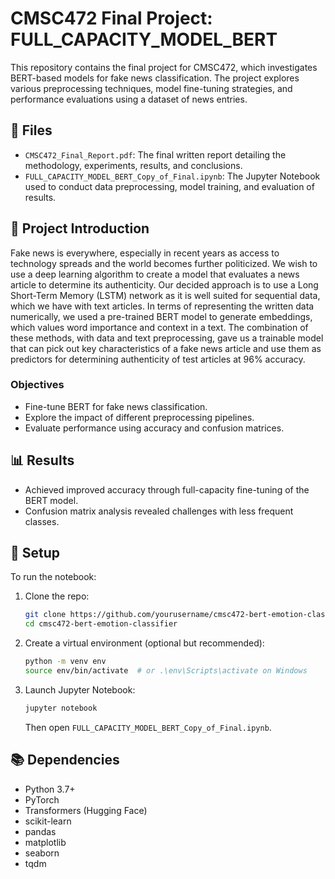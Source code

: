 
# CMSC472 Final Project: FULL_CAPACITY_MODEL_BERT

This repository contains the final project for CMSC472, which investigates BERT-based models for fake news classification. The project explores various preprocessing techniques, model fine-tuning strategies, and performance evaluations using a dataset of news entries.

## 📂 Files

- `CMSC472_Final_Report.pdf`: The final written report detailing the methodology, experiments, results, and conclusions.
- `FULL_CAPACITY_MODEL_BERT_Copy_of_Final.ipynb`: The Jupyter Notebook used to conduct data preprocessing, model training, and evaluation of results.

## 🧠 Project Introduction

Fake news is everywhere, especially in recent years as access to technology spreads and the world
becomes further politicized. We wish to use a deep learning algorithm to create a model that evaluates
a news article to determine its authenticity. Our decided approach is to use a Long Short-Term
Memory (LSTM) network as it is well suited for sequential data, which we have with text articles. In
terms of representing the written data numerically, we used a pre-trained BERT model to generate
embeddings, which values word importance and context in a text. The combination of these methods,
with data and text preprocessing, gave us a trainable model that can pick out key characteristics of
a fake news article and use them as predictors for determining authenticity of test articles at 96%
accuracy.

### Objectives

- Fine-tune BERT for fake news classification.
- Explore the impact of different preprocessing pipelines.
- Evaluate performance using accuracy and confusion matrices.

## 📊 Results

- Achieved improved accuracy through full-capacity fine-tuning of the BERT model.
- Confusion matrix analysis revealed challenges with less frequent classes.

## 🔧 Setup

To run the notebook:

1. Clone the repo:

   ```bash
   git clone https://github.com/yourusername/cmsc472-bert-emotion-classifier.git
   cd cmsc472-bert-emotion-classifier
   ```

2. Create a virtual environment (optional but recommended):

   ```bash
   python -m venv env
   source env/bin/activate  # or .\env\Scripts\activate on Windows
   ```

3. Launch Jupyter Notebook:

   ```bash
   jupyter notebook
   ```

   Then open `FULL_CAPACITY_MODEL_BERT_Copy_of_Final.ipynb`.

## 📚 Dependencies

- Python 3.7+
- PyTorch
- Transformers (Hugging Face)
- scikit-learn
- pandas
- matplotlib
- seaborn
- tqdm
